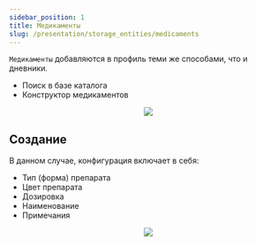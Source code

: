 ```yaml
---
sidebar_position: 1
title: Медикаменты
slug: /presentation/storage_entities/medicaments
---
```


`Медикаменты` добавляются в профиль теми же способами, что и дневники.

- Поиск в базе каталога
- Конструктор медикаментов

<div align="center"><img type="imgscreen" src="/WM_doc/img/presentation/med/medLayout.png"/></div>

## Создание

В данном случае, конфигурация включает в себя:

- Тип (форма) препарата
- Цвет препарата
- Дозировка
- Наименование
- Примечания

<div align="center"><img type="imgscreen" src="/WM_doc/img/presentation/med/medConstructor.png"/></div>
